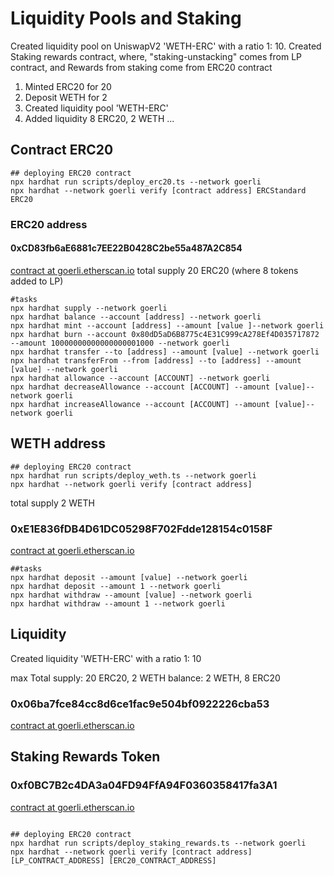 # Liquidity Pools and Staking
Created liquidity pool on UniswapV2 'WETH-ERC' with a ratio 1: 10.
Created Staking rewards contract, where, "staking-unstacking" comes from LP contract,
and Rewards from staking come from ERC20 contract

1. Minted ERC20 for 20
2. Deposit WETH for 2
3. Created liquidity pool 'WETH-ERC'
4. Added liquidity 8 ERC20, 2 WETH
...


## Contract ERC20

```shell
## deploying ERC20 contract
npx hardhat run scripts/deploy_erc20.ts --network goerli
npx hardhat --network goerli verify [contract address] ERCStandard ERC20
```

### ERC20 address

#### 0xCD83fb6aE6881c7EE22B0428C2be55a487A2C854

[contract at goerli.etherscan.io](https://goerli.etherscan.io/address/0xCD83fb6aE6881c7EE22B0428C2be55a487A2C854#code)
total supply 20 ERC20 (where 8 tokens added to LP)

```shell
#tasks
npx hardhat supply --network goerli
npx hardhat balance --account [address] --network goerli
npx hardhat mint --account [address] --amount [value ]--network goerli
npx hardhat burn --account 0x80dD5aD6B8775c4E31C999cA278Ef4D035717872 --amount 10000000000000000001000 --network goerli
npx hardhat transfer --to [address] --amount [value] --network goerli
npx hardhat transferFrom --from [address] --to [address] --amount [value] --network goerli
npx hardhat allowance --account [ACCOUNT] --network goerli
npx hardhat decreaseAllowance --account [ACCOUNT] --amount [value]--network goerli
npx hardhat increaseAllowance --account [ACCOUNT] --amount [value]--network goerli
```

## WETH address

```shell
## deploying ERC20 contract
npx hardhat run scripts/deploy_weth.ts --network goerli
npx hardhat --network goerli verify [contract address]
```
total supply 2 WETH

### 0xE1E836fDB4D61DC05298F702Fdde128154c0158F

[contract at goerli.etherscan.io](https://goerli.etherscan.io/address/0xE1E836fDB4D61DC05298F702Fdde128154c0158F#code)

```shell
##tasks
npx hardhat deposit --amount [value] --network goerli
npx hardhat deposit --amount 1 --network goerli
npx hardhat withdraw --amount [value] --network goerli
npx hardhat withdraw --amount 1 --network goerli
```

## Liquidity

Created liquidity 'WETH-ERC' with a ratio 1: 10

max Total supply: 20 ERC20, 2 WETH
balance: 2 WETH, 8 ERC20

### 0x06ba7fce84cc8d6ce1fac9e504bf0922226cba53

[contract at goerli.etherscan.io](https://goerli.etherscan.io/token/0xcd83fb6ae6881c7ee22b0428c2be55a487a2c854?a=0x06ba7fce84cc8d6ce1fac9e504bf0922226cba53#code)

## Staking Rewards Token

### 0xf0BC7B2c4DA3a04FD94FfA94F0360358417fa3A1

[contract at goerli.etherscan.io](https://goerli.etherscan.io/address/0xf0BC7B2c4DA3a04FD94FfA94F0360358417fa3A1#code)

```shell

## deploying ERC20 contract
npx hardhat run scripts/deploy_staking_rewards.ts --network goerli
npx hardhat --network goerli verify [contract address] [LP_CONTRACT_ADDRESS] [ERC20_CONTRACT_ADDRESS]
